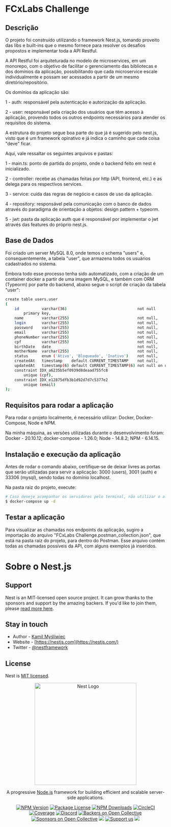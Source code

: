 # FCxLabs Challenge

## Descrição

O projeto foi construído utilizando o framework Nest.js, tomando proveito das libs e built-ins que o mesmo fornece para resolver os desafios propostos e implementar toda a API Restful.

A API Restful foi arquiteturada no modelo de microservices, em um monorepo, com o objetivo de facilitar o gerenciamento das bibliotecas e dos domínios da aplicação, possibilitando que cada microservice escale individualmente e possam ser acessados a partir de um mesmo diretório/repositório.

Os domínios da aplicação são:

1 - auth: responsável pela autenticação e autorização da aplicação.

2 - user: responsável pela criação dos usuários que têm acesso à aplicação, provendo todos os outros endpoints necessários para atender os requisitos do sistema.

A estrutura do projeto segue boa parte do que já é sugerido pelo nest.js, visto que é um framework opinativo e já indica o caminho que cada coisa "deve" ficar.

Aqui, vale ressaltar os seguintes arquivos e pastas:

1 - main.ts: ponto de partida do projeto, onde o backend feito em nest é inicializado.

2 - controller: recebe as chamadas feitas por http (API, frontend, etc.) e as delega para os respectivos services.

3 - service: cuida das regras de negócio e casos de uso da aplicação.

4 - repository: responsável pela comunicação com o banco de dados através do paradigma de orientação a objetos: design pattern + typeorm.

5 - jwt: pasta da aplicação auth que é responsável por implementar o jwt através das features do próprio nest.js.

## Base de Dados

Foi criado um server MySQL 8.0, onde temos o schema "users" e, consequentemente, a tabela "user", que armazena todos os usuários cadastrados no sistema.

Embora todo esse processo tenha sido automatizado, com a criação de um container docker a partir de uma imagem MySQL, e também com ORM (Typeorm) por parte do backend, abaixo segue o script de criação da tabela "user":

```bash
create table users.user
(
    id          varchar(36)                               not null
        primary key,
    name        varchar(255)                              not null,
    login       varchar(255)                              not null,
    password    varchar(255)                              not null,
    email       varchar(255)                              not null,
    phoneNumber varchar(255)                              not null,
    cpf         varchar(255)                              not null,
    birthDate   date                                      not null,
    motherName  varchar(255)                              not null,
    status      enum ('Ativo', 'Bloqueado', 'Inativo')    not null,
    createdAt   timestamp    default CURRENT_TIMESTAMP    not null,
    updatedAt   timestamp(6) default CURRENT_TIMESTAMP(6) not null on update CURRENT_TIMESTAMP(6),
    constraint IDX_a6235b5ef0939d8deaad755fc8
        unique (cpf),
    constraint IDX_e12875dfb3b1d92d7d7c5377e2
        unique (email)
);
```

## Requisitos para rodar a aplicação

Para rodar o projeto localmente, é necessário utilizar: Docker, Docker-Compose, Node e NPM.

Na minha máquina, as versões utilizadas durante o desenvolvimento foram: Docker - 20.10.12; docker-compose - 1.26.0; Node - 14.8.2; NPM - 6.14.15.

## Instalação e execução da aplicação

Antes de rodar o comando abaixo, certifique-se de deixar livres as portas que serão utilizadas para servir a aplicação: 3000 (users), 3001 (auth) e 33306 (mysql), sendo todas no domínio localhost.

Na pasta raiz do projeto, execute:

```bash
# Caso deseje acompanhar os servidores pelo terminal, não utilizar o alias "-d"
$ docker-compose up -d
```

## Testar a aplicação

Para visualizar as chamadas nos endpoints da aplicação, sugiro a importação do arquivo "FCxLabs Challenge.postman_collection.json", que está na pasta raiz do projeto, para dentro do Postman. Esse arquivo contém todas as chamadas possíveis da API, com alguns exemplos já inseridos.

# Sobre o Nest.js

## Support

Nest is an MIT-licensed open source project. It can grow thanks to the sponsors and support by the amazing backers. If you'd like to join them, please [read more here](https://docs.nestjs.com/support).

## Stay in touch

- Author - [Kamil Myśliwiec](https://kamilmysliwiec.com)
- Website - [https://nestjs.com](https://nestjs.com/)
- Twitter - [@nestframework](https://twitter.com/nestframework)

## License

Nest is [MIT licensed](LICENSE).

<p align="center">
  <a href="http://nestjs.com/" target="blank"><img src="https://nestjs.com/img/logo_text.svg" width="320" alt="Nest Logo" /></a>
</p>

[circleci-image]: https://img.shields.io/circleci/build/github/nestjs/nest/master?token=abc123def456
[circleci-url]: https://circleci.com/gh/nestjs/nest

  <p align="center">A progressive <a href="http://nodejs.org" target="_blank">Node.js</a> framework for building efficient and scalable server-side applications.</p>
    <p align="center">
<a href="https://www.npmjs.com/~nestjscore" target="_blank"><img src="https://img.shields.io/npm/v/@nestjs/core.svg" alt="NPM Version" /></a>
<a href="https://www.npmjs.com/~nestjscore" target="_blank"><img src="https://img.shields.io/npm/l/@nestjs/core.svg" alt="Package License" /></a>
<a href="https://www.npmjs.com/~nestjscore" target="_blank"><img src="https://img.shields.io/npm/dm/@nestjs/common.svg" alt="NPM Downloads" /></a>
<a href="https://circleci.com/gh/nestjs/nest" target="_blank"><img src="https://img.shields.io/circleci/build/github/nestjs/nest/master" alt="CircleCI" /></a>
<a href="https://coveralls.io/github/nestjs/nest?branch=master" target="_blank"><img src="https://coveralls.io/repos/github/nestjs/nest/badge.svg?branch=master#9" alt="Coverage" /></a>
<a href="https://discord.gg/G7Qnnhy" target="_blank"><img src="https://img.shields.io/badge/discord-online-brightgreen.svg" alt="Discord"/></a>
<a href="https://opencollective.com/nest#backer" target="_blank"><img src="https://opencollective.com/nest/backers/badge.svg" alt="Backers on Open Collective" /></a>
<a href="https://opencollective.com/nest#sponsor" target="_blank"><img src="https://opencollective.com/nest/sponsors/badge.svg" alt="Sponsors on Open Collective" /></a>
  <a href="https://paypal.me/kamilmysliwiec" target="_blank"><img src="https://img.shields.io/badge/Donate-PayPal-ff3f59.svg"/></a>
    <a href="https://opencollective.com/nest#sponsor"  target="_blank"><img src="https://img.shields.io/badge/Support%20us-Open%20Collective-41B883.svg" alt="Support us"></a>
  <a href="https://twitter.com/nestframework" target="_blank"><img src="https://img.shields.io/twitter/follow/nestframework.svg?style=social&label=Follow"></a>
</p>
  <!--[![Backers on Open Collective](https://opencollective.com/nest/backers/badge.svg)](https://opencollective.com/nest#backer)
  [![Sponsors on Open Collective](https://opencollective.com/nest/sponsors/badge.svg)](https://opencollective.com/nest#sponsor)-->